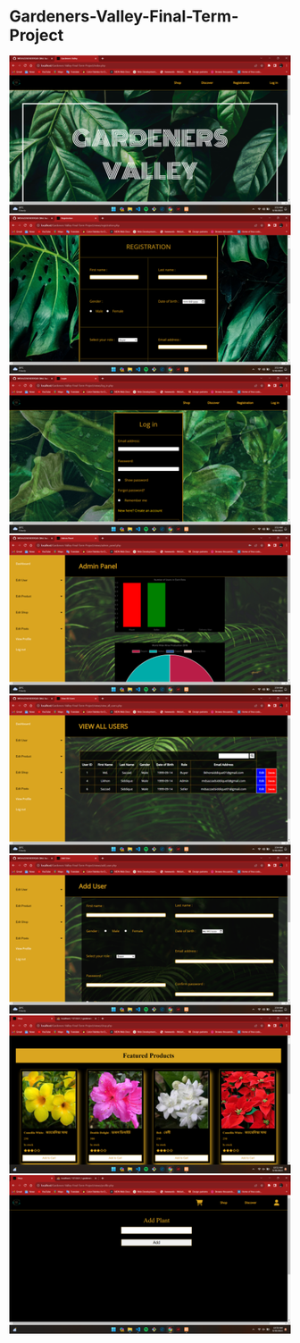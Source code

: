 # Gardeners-Valley-Final-Term-Project
<img src="./ui_design/Screenshot (92).png">
<img src="./ui_design/Screenshot (94).png">
<img src="./ui_design/Screenshot (95).png">
<img src="./ui_design/Screenshot (96).png">
<img src="./ui_design/Screenshot (97).png">
<img src="./ui_design/Screenshot (98).png">
<img src="./ui_design/Screenshot (99).png">
<img src="./ui_design/Screenshot (100).png">
